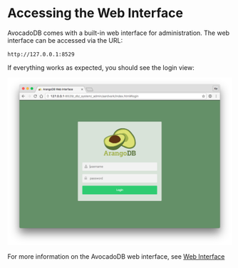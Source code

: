 Accessing the Web Interface
===========================

AvocadoDB comes with a built-in web interface for administration. The web 
interface can be accessed via the URL:

```
http://127.0.0.1:8529
```

If everything works as expected, you should see the login view:

![Login View](../Administration/WebInterface/images/loginView.png)

For more information on the AvocadoDB web interface, see
[Web Interface](../Administration/WebInterface/README.md)
